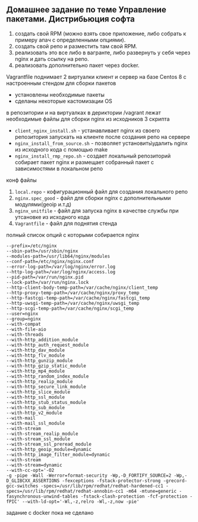## **Домашнее задание по теме  Управление пакетами. Дистрибьюция софта**

1. создать свой RPM (можно взять свое приложение, либо собрать к примеру апач с определенными опциями).
1. создать свой репо и разместить там свой RPM.
1. реализовать это все либо в вагранте, либо развернуть у себя через nginx и дать ссылку на репо.
1. реализовать дополнительно пакет через docker.

Vagrantfile поднимает 2 виртуалки клиент и сервер на базе Centos 8 с  настроенным стендом для сборки пакетов
* установлены необходимые пакеты
* сделаны некоторые кастомизации OS

в репозитории и на виртуалках в дериктории /vagrant лежат необходимые файлы для сборки nginx из исходников
3 скрипта 
* `client_nginx_install.sh` - устанавливает nginx из своего репозитория запускать на клиенте после создания репо на сервере
* `nginx_install_from_source.sh` - позволяет установить\удалить nginx из исходного кода с помощью make
* `nginx_install_rmp_repo.sh` - создает локальный репозиторий собирает пакет nginx и размещает собранный пакет с зависимостями в локальном репо

конф файлы
1. `local.repo` - кофигурационный файл для создания локального репо
1. `nginx.spec_good` - файл для сборки nginx с дополнительными модулями(geoip и.т.д)
1. `nginx_unitfile` - файл для запуска nginx в качестве службы при утсановке из исходного кода
1. `Vagrantfile` - файл для поднятия стенда

полный список опций с которыми собирается nginx

````
--prefix=/etc/nginx
--sbin-path=/usr/sbin/nginx
--modules-path=/usr/lib64/nginx/modules
--conf-path=/etc/nginx/nginx.conf
--error-log-path=/var/log/nginx/error.log
--http-log-path=/var/log/nginx/access.log
--pid-path=/var/run/nginx.pid
--lock-path=/var/run/nginx.lock
--http-client-body-temp-path=/var/cache/nginx/client_temp
--http-proxy-temp-path=/var/cache/nginx/proxy_temp
--http-fastcgi-temp-path=/var/cache/nginx/fastcgi_temp
--http-uwsgi-temp-path=/var/cache/nginx/uwsgi_temp
--http-scgi-temp-path=/var/cache/nginx/scgi_temp
--user=nginx
--group=nginx
--with-compat
--with-file-aio
--with-threads
--with-http_addition_module
--with-http_auth_request_module
--with-http_dav_module
--with-http_flv_module
--with-http_gunzip_module
--with-http_gzip_static_module
--with-http_mp4_module
--with-http_random_index_module
--with-http_realip_module
--with-http_secure_link_module
--with-http_slice_module
--with-http_ssl_module
--with-http_stub_status_module
--with-http_sub_module
--with-http_v2_module
--with-mail
--with-mail_ssl_module
--with-stream
--with-stream_realip_module
--with-stream_ssl_module
--with-stream_ssl_preread_module
--with-http_geoip_module=dynamic
--with-http_image_filter_module=dynamic
--with-stream
--with-stream=dynamic
--with-cc-opt='-O2
-g -pipe -Wall -Werror=format-security -Wp,-D_FORTIFY_SOURCE=2 -Wp,-D_GLIBCXX_ASSERTIONS -fexceptions -fstack-protector-strong -grecord-gcc-switches -specs=/usr/lib/rpm/redhat/redhat-hardened-cc1 -specs=/usr/lib/rpm/redhat/redhat-annobin-cc1 -m64 -mtune=generic -fasynchronous-unwind-tables -fstack-clash-protection -fcf-protection -fPIC' --with-ld-opt='-Wl,-z,relro -Wl,-z,now -pie'
````
задание с docker пока не сделано
